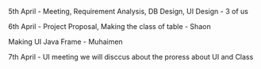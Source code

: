 5th April - Meeting, Requirement Analysis, DB Design, UI Design - 3 of us

6th April - Project Proposal, Making the class of table - Shaon

Making UI Java Frame - Muhaimen

7th April - UI meeting we will disccus about the proress about UI and Class
